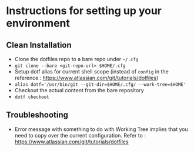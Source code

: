 # Instructions for setting up your environment

## Clean Installation
- Clone the dotfiles repo to a bare repo under `~/.cfg`
- `git clone --bare <git-repo-url> $HOME/.cfg`
- Setup dotf alias for current shell scope (instead of `config` in the reference : https://www.atlassian.com/git/tutorials/dotfiles)
- `alias dotf='/usr/bin/git --git-dir=$HOME/.cfg/ --work-tree=$HOME'`
- Checkout the actual content from the bare repository
- `dotf checkout`


## Troubleshooting
- Error message with something to do with Working Tree implies that you need to copy over the current configuration. Refer to : https://www.atlassian.com/git/tutorials/dotfiles
